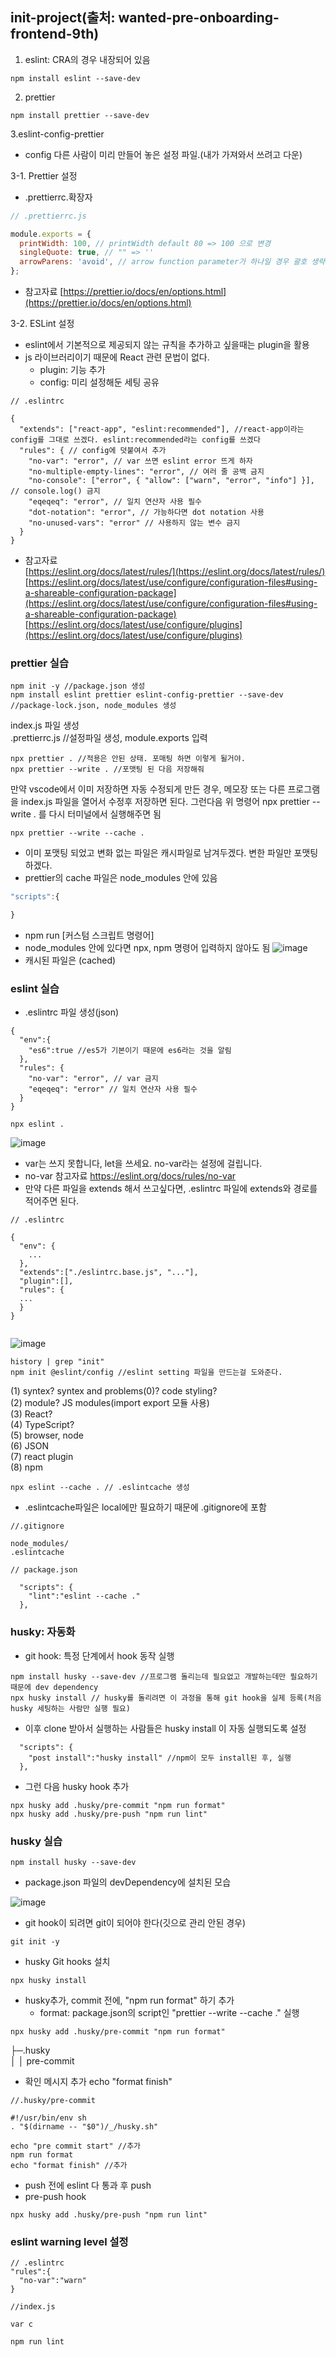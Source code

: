 ## init-project(출처: wanted-pre-onboarding-frontend-9th)

1. eslint: CRA의 경우 내장되어 있음

```
npm install eslint --save-dev
```

2. prettier

```
npm install prettier --save-dev
```

3.eslint-config-prettier

- config
  다른 사람이 미리 만들어 놓은 설정 파일.(내가 가져와서 쓰려고 다운)

3-1. Prettier 설정

- .prettierrc.확장자

```javascript
// .prettierrc.js

module.exports = {
  printWidth: 100, // printWidth default 80 => 100 으로 변경
  singleQuote: true, // "" => ''
  arrowParens: 'avoid', // arrow function parameter가 하나일 경우 괄호 생략
};
```

- 참고자료
  [https://prettier.io/docs/en/options.html](https://prettier.io/docs/en/options.html)

3-2. ESLint 설정

- eslint에서 기본적으로 제공되지 않는 규칙을 추가하고 싶을때는 plugin을 활용
- js 라이브러리이기 때문에 React 관련 문법이 없다.
  - plugin: 기능 추가
  - config: 미리 설정해둔 세팅 공유

```
// .eslintrc

{
  "extends": ["react-app", "eslint:recommended"], //react-app이라는 config를 그대로 쓰겠다. eslint:recommended라는 config를 쓰겠다
  "rules": { // config에 덧붙여서 추가
    "no-var": "error", // var 쓰면 eslint error 뜨게 하자
    "no-multiple-empty-lines": "error", // 여러 줄 공백 금지
    "no-console": ["error", { "allow": ["warn", "error", "info"] }], // console.log() 금지
    "eqeqeq": "error", // 일치 연산자 사용 필수
    "dot-notation": "error", // 가능하다면 dot notation 사용
    "no-unused-vars": "error" // 사용하지 않는 변수 금지
  }
}
```

- 참고자료  
  [https://eslint.org/docs/latest/rules/](https://eslint.org/docs/latest/rules/)  
  [https://eslint.org/docs/latest/use/configure/configuration-files#using-a-shareable-configuration-package](https://eslint.org/docs/latest/use/configure/configuration-files#using-a-shareable-configuration-package)  
  [https://eslint.org/docs/latest/use/configure/plugins](https://eslint.org/docs/latest/use/configure/plugins)

### prettier 실습

```
npm init -y //package.json 생성
npm install eslint prettier eslint-config-prettier --save-dev //package-lock.json, node_modules 생성
```

index.js 파일 생성  
.prettierrc.js //설정파일 생성, module.exports 입력

```
npx prettier . //적용은 안된 상태. 포매팅 하면 이렇게 될거야.
npx prettier --write . //포맷팅 된 다음 저장해줘
```

만약 vscode에서 이미 저장하면 자동 수정되게 만든 경우,
메모장 또는 다른 프로그램을 index.js 파일을 열어서 수정후 저장하면 된다.
그런다음 위 명령어 npx prettier --write . 를 다시 터미널에서 실행해주면 됨

```
npx prettier --write --cache .
```

- 이미 포맷팅 되었고 변화 없는 파일은 캐시파일로 남겨두겠다. 변한 파일만 포맷팅 하겠다.
- prettier의 cache 파일은 node_modules 안에 있음

```javascript
"scripts":{

}
```

- npm run [커스텀 스크립트 명령어]
- node_modules 안에 있다면 npx, npm 명령어 입력하지 않아도 됨
  ![image](https://user-images.githubusercontent.com/86847564/221353404-dc2460e8-ed2a-497c-8d6f-020069704678.png)
- 캐시된 파일은 (cached)

### eslint 실습

- .eslintrc 파일 생성(json)

```
{
  "env":{
    "es6":true //es5가 기본이기 때문에 es6라는 것을 알림
  },
  "rules": {
    "no-var": "error", // var 금지
    "eqeqeq": "error" // 일치 연산자 사용 필수
  }
}
```

```
npx eslint .
```

![image](https://user-images.githubusercontent.com/86847564/221353784-e7502e4d-b405-416e-86de-6bd2f20d7290.png)

- var는 쓰지 못합니다, let을 쓰세요. no-var라는 설정에 걸립니다.
- no-var 참고자료 https://eslint.org/docs/rules/no-var
- 만약 다른 파일을 extends 해서 쓰고싶다면, .eslintrc 파일에 extends와 경로를 적어주면 된다.

```
// .eslintrc

{
  "env": {
    ...
  },
  "extends":["./eslintrc.base.js", "..."],
  "plugin":[],
  "rules": {
  ...
  }
}


```

![image](https://user-images.githubusercontent.com/86847564/221354051-bce49e70-697b-4456-9793-e3e3e2dd0193.png)

```
history | grep "init"
npm init @eslint/config //eslint setting 파일을 만드는걸 도와준다.
```

(1) syntex? syntex and problems(0)? code styling?  
(2) module? JS modules(import export 모듈 사용)  
(3) React?  
(4) TypeScript?  
(5) browser, node  
(6) JSON  
(7) react plugin  
(8) npm

```
npx eslint --cache . // .eslintcache 생성
```

- .eslintcache파일은 local에만 필요하기 때문에 .gitignore에 포함

```
//.gitignore

node_modules/
.eslintcache
```

```
// package.json

  "scripts": {
    "lint":"eslint --cache ."
  },
```

### husky: 자동화

- git hook: 특정 단계에서 hook 동작 실행

```
npm install husky --save-dev //프로그램 돌리는데 필요없고 개발하는데만 필요하기 때문에 dev dependency
npx husky install // husky를 돌리려면 이 과정을 통해 git hook을 실제 등록(처음 husky 세팅하는 사람만 실행 필요)
```

- 이후 clone 받아서 실행하는 사람들은 husky install 이 자동 실행되도록 설정

```
  "scripts": {
    "post install":"husky install" //npm이 모두 install된 후, 실행
  },
```

- 그런 다음 husky hook 추가

```
npx husky add .husky/pre-commit "npm run format"
npx husky add .husky/pre-push "npm run lint"
```

### husky 실습

```
npm install husky --save-dev
```

- package.json 파일의 devDependency에 설치된 모습

![image](https://user-images.githubusercontent.com/86847564/221358385-8ef67d97-5f53-4b51-8c5e-fac242c4cbd9.png)

- git hook이 되려면 git이 되어야 한다(깃으로 관리 안된 경우)

```
git init -y
```

- husky Git hooks 설치

```
npx husky install
```

- husky추가, commit 전에, "npm run format" 하기 추가
  - format: package.json의 script인 "prettier --write --cache ." 실행

```
npx husky add .husky/pre-commit "npm run format"
```

├─.husky  
│ │ pre-commit

- 확인 메시지 추가 echo "format finish"

```
//.husky/pre-commit

#!/usr/bin/env sh
. "$(dirname -- "$0")/_/husky.sh"

echo "pre commit start" //추가
npm run format
echo "format finish" //추가
```

- push 전에 eslint 다 통과 후 push
- pre-push hook

```
npx husky add .husky/pre-push "npm run lint"
```

### eslint warning level 설정

```
// .eslintrc
"rules":{
  "no-var":"warn"
}
```

```
//index.js

var c
```

```
npm run lint
```
